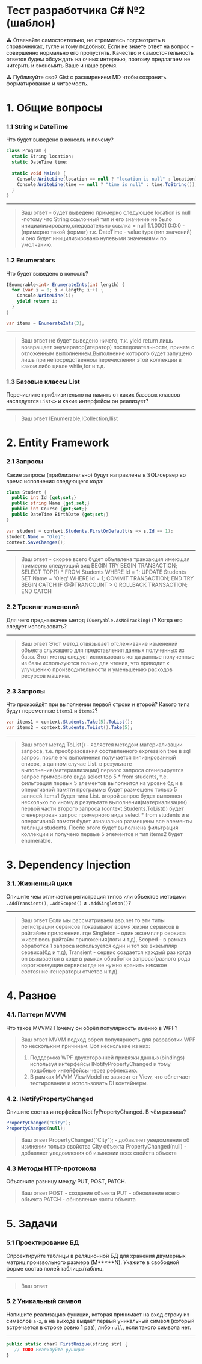 # Тест разработчика C# №2 (шаблон)

<aside>
⚠️ Отвечайте самостоятельно, не стремитесь подсмотреть в справочниках, гугле и тому подобных. Если не знаете ответ на вопрос - совершенно нормально его пропустить. Качество и самостоятельность ответов будем обсуждать на очных интервью, поэтому предлагаем не читерить и экономить Ваше и наше время.
  
⚠️ Публикуйте свой Gist с расширением MD чтобы сохранить форматирование и читаемость.

</aside>

# 1. Общие вопросы

### 1.1 String и DateTime

Что будет выведено в консоль и почему?

```csharp
class Program {
  static String location;
  static DateTime time;
 
  static void Main() {
    Console.WriteLine(location == null ? "location is null" : location);
    Console.WriteLine(time == null ? "time is null" : time.ToString());
  }
}
```

---

> Ваш ответ - будет выведено примерно следующее
> location is null -потому что String  ссылочный тип и его значение не было инициализировано,следовательно ссылка = null
> 1.1.0001 0:0:0 - (примерно такой формат) т.к. DateTime - value type(тип значений) и оно будет иницилизировано нулевыми значениями по умолчанию.


### 1.2 Enumerators

Что будет выведено в консоль?

```csharp
IEnumerable<int> EnumerateInts(int length) {
  for (var i = 0; i < length; i++) {
    Console.WriteLine(i);
    yield return i;
  }
}

var items = EnumerateInts(3);
```

---

> Ваш ответ
> не будет выведено ничего, т.к.  yield return лишь возвращает энумератор(итератор) последовательности, причем с отложенным выполнением.Выполнение которого будет запущено лишь при непосредственном перечислении этой коллекции в каком
> либо цикле while,for и т.д.

### 1.3 Базовые классы List

Перечислите приблизительно на память от каких базовых классов наследуется `List<>` и какие интерфейсы он реализует?

---

> Ваш ответ
> IEnumerable,ICollection,Ilist

# 2. Entity Framework

### 2.1 Запросы

Какие запросы (приблизительно) будут направлены в SQL-сервер во время исполнения следующего кода:

```csharp
class Student {
  public int Id {get;set;}
  public string Name {get;set;}
  public int Course {get;set;}
  public DateTime BirthDate {get;set;}
}

var student = context.Students.FirstOrDefault(s => s.Id == 1);
student.Name = "Oleg";
context.SaveChanges();
```

---

> Ваш ответ - скорее всего будет объявлена транзакция имеющая примерно следующий вид
> BEGIN TRY
> BEGIN TRANSACTION;
> SELECT TOP(1) *
> FROM Students
> WHERE Id = 1;
> UPDATE Students
> SET Name = 'Oleg'
> WHERE Id = 1;
> COMMIT TRANSACTION;
> END TRY
> BEGIN CATCH
>  IF @@TRANCOUNT > 0
>  ROLLBACK TRANSACTION;
> END CATCH
### 2.2 Трекинг изменений

Для чего предназначен метод `IQueryable.AsNoTracking()`? Когда его следует использовать?

---

> Ваш ответ
> Этот метод отвязывает отслеживание изменений объекта служащего для представления данных полученных из базы. Этот метод следует использовать когда данные полученные из базы используются только для чтения, что приводит к улучшению
> производительности и уменьшению расходов ресурсов машины.

### 2.3 Запросы

Что произойдёт при выполнении первой строки и второй? Какого типа будут переменные `items1` и `items2`?

```csharp
var items1 = context.Students.Take(5).ToList();
var items2 = context.Students.ToList().Take(5);
```

---

> Ваш ответ
> метод ToList() - является методом материализации запроса, т.е. преобразования составленного expression tree в sql запрос. после его выполнения получается типизированный список, в данном случае List<Student>.
>в результате выполнения(материализации) первого запроса сгенерируется запрос примерного вида select top 5 * from students, т.е. фильтрация  первых 5 элементов выполнится на уровне бд и в оперативной памяти программы будет размещено только 5 записей.items1 будет типа List<Student>.
> второй запрос  будет выполнен несколько по иному.в результате выполнения(материализации) первой части второго запроса (context.Students.ToList()) будет сгенерирован запрос примерного вида select * from students и в оперативной памяти будет изначально размещены все элементы таблицы students. После этого будет выполнена фильтрация коллекции и получено первые 5 элементов и тип items2 будет enumerable<student>.

# 3. Dependency Injection

### 3.1. Жизненный цикл

Опишите чем отличается регистрация типов или объектов методами `.AddTransient()`, `.AddScoped()` и `.AddSingleton()`?

---

> Ваш ответ
> Если мы рассматриваем asp.net то эти типы регистрации сервисов показывают время жизни сервисов в райтайме приложения. где Singleton - один экземпляр сервиса живет весь райтайм приложения(логи и т.д), Scoped - в рамках обработки 1 запроса используется один и тот же экземпляр сервиса(бд и т.д), Transient - сервис создается каждый раз когда он вызывается в коде в рамках обработки запроса(разного рода коротжэивущие сервисы где не нужно хранить никакое состояние-генераторы отчетов и т.д).

# 4. Разное

### 4.1. Паттерн MVVM

Что такое MVVM? Почему он обрёл популярность именно в WPF?

> Ваш ответ
> MVVM подход обрел популярность для разработки WPF по нескольким причинам.
> Вот несколькие из них:
> 1) Поддержка WPF двухсторонней привязки данных(bindings) используя интерфейсы INotifyPropertyChanged и тому подобные интейфейсы через рефлексию.
> 2) В рамках MVVM ViewModel не зависит от View, что облегчает тестирование и использовать DI контейнеры.

### 4.2. INotifyPropertyChanged

Опишите состав интерфейса INotifyPropertyChanged. В чём разница?

```csharp
PropertyChanged("City");
PropertyChanged(null);
```

> Ваш ответ
> PropertyChanged("City"); - добавляет уведомления об измнении только свойства City объекта 
> PropertyChanged(null) -  добавляет уведомления об измнении всех свойств объекта 

### 4.3 Методы HTTP-протокола

Объясните разницу между PUT, POST, PATCH.

> Ваш ответ
> POST - создание объекта
> PUT - обновление всего объекта
> PATCH - обновление части объекта
# 5. Задачи

### 5.1 Проектирование БД

Спроектируйте таблицы в реляционной БД для хранения двумерных матриц произвольного размера (M**×**N). Укажите в свободной форме состав полей таблицы/таблиц.

---

> Ваш ответ
> 

### 5.2 Уникальный символ

Напишите реализацию функции, которая принимает на вход строку из символов `a-z`, а на выходе выдаёт первый уникальный символ (который встречается в строке ровно 1 раз), либо `null`, если такого символа нет.

---

```jsx
public static char? FirstUnique(string str) {
   // TODO Реализуйте функцию
}
```
